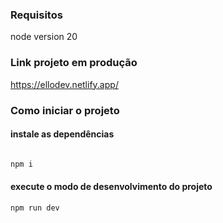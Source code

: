 
### Requisitos 
node version 20

### Link projeto em produção
https://ellodev.netlify.app/


### Como iniciar o projeto


#### instale as dependências
```bash

npm i 

```

#### execute o modo de desenvolvimento do projeto
```bash
npm run dev

```

